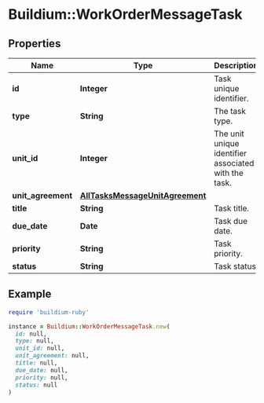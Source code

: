 # Buildium::WorkOrderMessageTask

## Properties

| Name | Type | Description | Notes |
| ---- | ---- | ----------- | ----- |
| **id** | **Integer** | Task unique identifier. | [optional] |
| **type** | **String** | The task type. | [optional] |
| **unit_id** | **Integer** | The unit unique identifier associated with the task. | [optional] |
| **unit_agreement** | [**AllTasksMessageUnitAgreement**](AllTasksMessageUnitAgreement.md) |  | [optional] |
| **title** | **String** | Task title. | [optional] |
| **due_date** | **Date** | Task due date. | [optional] |
| **priority** | **String** | Task priority. | [optional] |
| **status** | **String** | Task status. | [optional] |

## Example

```ruby
require 'buildium-ruby'

instance = Buildium::WorkOrderMessageTask.new(
  id: null,
  type: null,
  unit_id: null,
  unit_agreement: null,
  title: null,
  due_date: null,
  priority: null,
  status: null
)
```

